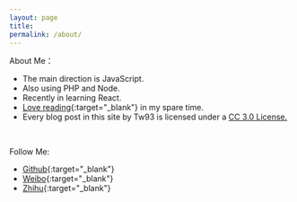 ```yaml
---
layout: page
title:       
permalink: /about/
---
```


About Me：  

* The main direction is JavaScript.
* Also using PHP and Node.
* Recently in learning React.
* [Love reading](http://book.douban.com/people/77063977/){:target="_blank"} in my spare time.
* Every blog post in this site by Tw93 is licensed under a <a rel="license" href="http://creativecommons.org/licenses/by-nc/3.0/cn/" target="_blank">CC 3.0 License.</a>   
<br>   


Follow Me:

* [Github](https://github.com/{{site.github_username}}){:target="_blank"}
* [Weibo](http://weibo.com/{{site.sina_id}}){:target="_blank"}
* [Zhihu](http://www.zhihu.com/people/{{site.zhihu_id}}){:target="_blank"}
